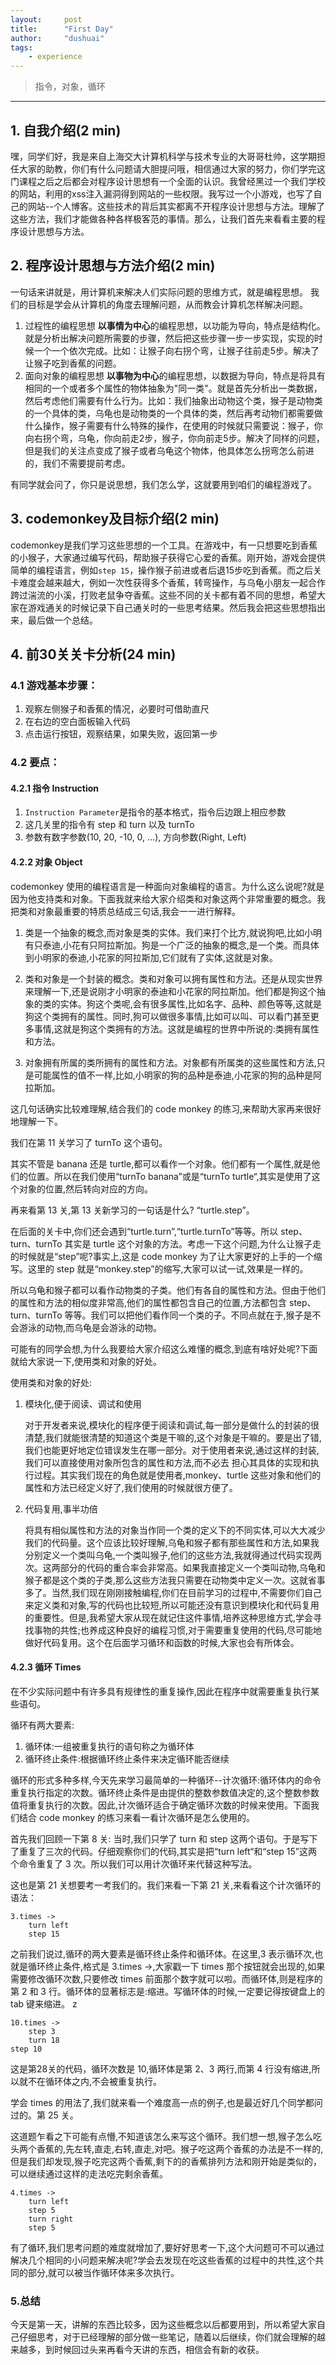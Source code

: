 ```yaml
---
layout:     post
title:      "First Day"
author:     "dushuai"
tags:
    - experience
---
```


> 指令，对象，循环

<!--more-->

---


## 1. 自我介绍(2 min)

嘿，同学们好，我是来自上海交大计算机科学与技术专业的大哥哥杜帅，这学期担任大家的助教，你们有什么问题请大胆提问哦，相信通过大家的努力，你们学完这门课程之后之后都会对程序设计思想有一个全面的认识。我曾经黑过一个我们学校的网站，利用的xss注入漏洞得到网站的一些权限。我写过一个小游戏，也写了自己的网站--个人博客。这些技术的背后其实都离不开程序设计思想与方法。理解了这些方法，我们才能做各种各样极客范的事情。那么，让我们首先来看看主要的程序设计思想与方法。

## 2. 程序设计思想与方法介绍(2 min)

一句话来讲就是，用计算机来解决人们实际问题的思维方式，就是编程思想。 我们的目标是学会从计算机的角度去理解问题，从而教会计算机怎样解决问题。

1. 过程性的编程思想
    **以事情为中心**的编程思想，以功能为导向，特点是结构化。就是分析出解决问题所需要的步骤，然后把这些步骤一步一步实现，实现的时候一个一个依次完成。比如：让猴子向右拐个弯，让猴子往前走5步。解决了让猴子吃到香蕉的问题。
2. 面向对象的编程思想
    **以事物为中心**的编程思想，以数据为导向，特点是将具有相同的一个或者多个属性的物体抽象为"同一类"。就是首先分析出一类数据，然后考虑他们需要有什么行为。比如：我们抽象出动物这个类，猴子是动物类的一个具体的类，乌龟也是动物类的一个具体的类，然后再考动物们都需要做什么操作，猴子需要有什么特殊的操作，在使用的时候就只需要说：猴子，你向右拐个弯，乌龟，你向前走2步，猴子，你向前走5步。解决了同样的问题，但是我们的关注点变成了猴子或者乌龟这个物体，他具体怎么拐弯怎么前进的，我们不需要提前考虑。

有同学就会问了，你只是说思想，我们怎么学，这就要用到咱们的编程游戏了。

## 3. codemonkey及目标介绍(2 min)

codemonkey是我们学习这些思想的一个工具。在游戏中，有一只想要吃到香蕉的小猴子，大家通过编写代码，帮助猴子获得它心爱的香蕉。刚开始，游戏会提供简单的编程语言，例如```step 15```，操作猴子前进或者后退15步吃到香蕉。而之后关卡难度会越来越大，例如一次性获得多个香蕉，转弯操作，与乌龟小朋友一起合作跨过湍流的小溪，打败老鼠争夺香蕉。这些不同的关卡都有着不同的思想，希望大家在游戏通关的时候记录下自己通关时的一些思考结果。然后我会把这些思想指出来，最后做一个总结。

## 4. 前30关关卡分析(24 min)

### 4.1 游戏基本步骤：

1. 观察左侧猴子和香蕉的情况，必要时可借助直尺
2. 在右边的空白面板输入代码
3. 点击运行按钮，观察结果，如果失败，返回第一步

### 4.2 要点：

#### 4.2.1 指令 Instruction

1. ```Instruction Parameter```是指令的基本格式，指令后边跟上相应参数
2. 这几关里的指令有 step 和 turn 以及 turnTo
3. 参数有数字参数(10, 20, -10, 0, ...), 方向参数(Right, Left)

#### 4.2.2 对象 Object

codemonkey 使用的编程语言是一种面向对象编程的语言。为什么这么说呢?就是因为他支持类和对象。下面我就来给大家介绍类和对象这两个非常重要的概念。我把类和对象最重要的特质总结成三句话,我会一一进行解释。

1. 类是一个抽象的概念,而对象是类的实体。我们来打个比方,就说狗吧,比如小明有只泰迪,小花有只阿拉斯加。狗是一个广泛的抽象的概念,是一个类。而具体到小明家的泰迪,小花家的阿拉斯加,它们就有了实体,这就是对象。

2. 类和对象是一个封装的概念。类和对象可以拥有属性和方法。还是从现实世界来理解一下,还是说刚才小明家的泰迪和小花家的阿拉斯加。他们都是狗这个抽象的类的实体。狗这个类呢,会有很多属性,比如名字、品种、颜色等等,这就是狗这个类拥有的属性。同时,狗可以做很多事情,比如可以叫、可以看门甚至更多事情,这就是狗这个类拥有的方法。这就是编程的世界中所说的:类拥有属性和方法。

3. 对象拥有所属的类所拥有的属性和方法。对象都有所属类的这些属性和方法,只是可能属性的值不一样,比如,小明家的狗的品种是泰迪,小花家的狗的品种是阿拉斯加。

这几句话确实比较难理解,结合我们的 code monkey 的练习,来帮助大家再来很好地理解一下。

我们在第 11 关学习了 turnTo 这个语句。

其实不管是 banana 还是 turtle,都可以看作一个对象。他们都有一个属性,就是他们的位置。所以在我们使用“turnTo banana”或是“turnTo turtle“,其实是使用了这个对象的位置,然后转向对应的方向。

再来看第 13 关,第 13 关新学习的一句话是什么? “turtle.step”。

在后面的关卡中,你们还会遇到“turtle.turn”,“turtle.turnTo”等等。所以 step、turn、turnTo 其实是 turtle 这个对象的方法。考虑一下这个问题,为什么让猴子走的时候就是“step”呢?事实上,这是 code monkey 为了让大家更好的上手的一个缩写。这里的 step 就是“monkey.step”的缩写,大家可以试一试,效果是一样的。

所以乌龟和猴子都可以看作动物类的子类。他们有各自的属性和方法。但由于他们的属性和方法的相似度非常高,他们的属性都包含自己的位置,方法都包含 step、turn、turnTo 等等。我们可以把他们看作同一个类的子。不同点就在于,猴子是不会游泳的动物,而乌龟是会游泳的动物。

可能有的同学会想,为什么我要给大家介绍这么难懂的概念,到底有啥好处呢?下面就给大家说一下,使用类和对象的好处。

使用类和对象的好处:

1. 模块化,便于阅读、调试和使用

    对于开发者来说,模块化的程序便于阅读和调试,每一部分是做什么的封装的很清楚,我们就能很清楚的知道这个类是干嘛的,这个对象是干嘛的。要是出了错,我们也能更好地定位错误发生在哪一部分。对于使用者来说,通过这样的封装,我们可以直接使用对象所包含的属性和方法,而不必去
    担心其具体的实现和执行过程。其实我们现在的角色就是使用者,monkey、turtle 这些对象和他们的属性和方法已经定义好了,我们使用的时候就很方便了。

2. 代码复用,事半功倍

    将具有相似属性和方法的对象当作同一个类的定义下的不同实体,可以大大减少我们的代码量。这个应该比较好理解,乌龟和猴子都有那些属性和方法,如果我分别定义一个类叫乌龟,一个类叫猴子,他们的这些方法,我就得通过代码实现两次。这两部分的代码的重合率会非常高。如果我直接定义一个类叫动物,乌龟和猴子都是这个类的子类,那么这些方法我只需要在动物类中定义一次。这就省事多了。当然,我们现在刚刚接触编程,你们在目前学习的过程中,不需要你们自己来定义类和对象,写的代码也比较短,所以可能还没有意识到模块化和代码复用的重要性。但是,我希望大家从现在就记住这件事情,培养这种思维方式,学会寻找事物的共性;也养成这种良好的编程习惯,对于需要重复使用的代码,尽可能地做好代码复用。这个在后面学习循环和函数的时候,大家也会有所体会。

#### 4.2.3 循环 Times

在不少实际问题中有许多具有规律性的重复操作,因此在程序中就需要重复执行某些语句。

循环有两大要素:

1. 循环体:一组被重复执行的语句称之为循环体
2. 循环终止条件:根据循环终止条件来决定循环能否继续

循环的形式多种多样,今天先来学习最简单的一种循环--计次循环:循环体内的命令重复执行指定的次数。循环终止条件是由提供的整数参数值决定的,这个整数参数值将重复执行的次数。因此,计次循环适合于确定循环次数的时候来使用。下面我们结合 code monkey 的练习来看一看计次循环是怎么使用的。

首先我们回顾一下第 8 关: 当时,我们只学了 turn 和 step 这两个语句。于是写下了重复了三次的代码。仔细观察你们的代码,其实是把“turn left“和“step 15”这两个命令重复了 3 次。所以我们可以用计次循环来代替这种写法。

这也是第 21 关想要考一考我们的。我们来看一下第 21 关,来看看这个计次循环的语法：

```
3.times ->
    turn left
    step 15
```

之前我们说过,循环的两大要素是循环终止条件和循环体。在这里,3 表示循环次,也就是循环终止条件,格式是 3.times ->,大家戳一下 times 那个按钮就会出现的,如果需要修改循环次数,只要修改 times 前面那个数字就可以啦。而循环体,则是程序的第 2 和 3 行。循环体的显著标志是:缩进。写循环体的时候,一定要记得按键盘上的 tab 键来缩进。
z
```
10.times ->
    step 3
    turn 18
step 10
```

这是第28关的代码，循环次数是 10,循环体是第 2、3 两行,而第 4 行没有缩进,所以就不在循环体之内,不会被重复执行。

学会 times 的用法了,我们就来看一个难度高一点的例子,也是最近好几个同学都问过的。第 25 关。

这道题乍看之下可能有点懵,不知道该怎么来写这个循环。我们想一想,猴子怎么吃头两个香蕉的,先左转,直走,右转,直走,对吧。猴子吃这两个香蕉的办法是不一样的,但是我们却发现,猴子吃完这两个香蕉,剩下的的香蕉排列方法和刚开始是类似的，可以继续通过这样的走法吃完剩余香蕉。

```
4.times ->
    turn left
    step 5
    turn right
    step 5
```

有了循环,我们思考问题的难度就增加了,要好好思考一下,这个大问题可不可以通过解决几个相同的小问题来解决呢?学会去发现在吃这些香蕉的过程中的共性,这个共同的部分,就可以被当作循环体来多次执行。

### 5.总结

今天是第一天，讲解的东西比较多，因为这些概念以后都要用到，所以希望大家自己仔细思考，对于已经理解的部分做一些笔记，随着以后继续，你们就会理解的越来越多，到时候回过头来再看今天讲的东西，相信会有新的收获。